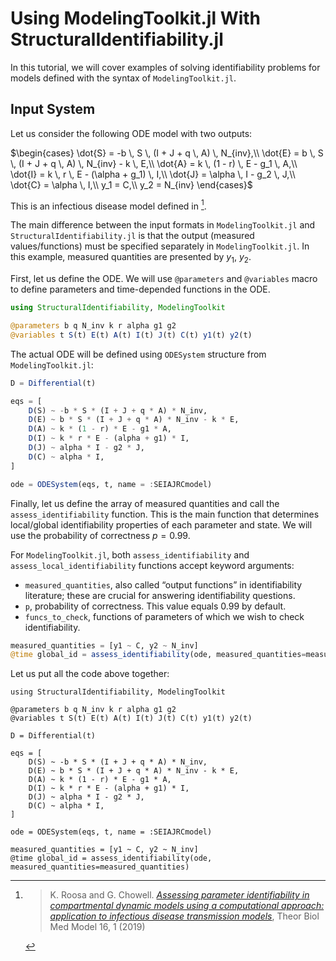 # Using ModelingToolkit.jl With StructuralIdentifiability.jl

In this tutorial, we will cover examples of solving identifiability problems for models defined with the syntax of `ModelingToolkit.jl`.

## Input System

Let us consider the following ODE model with two outputs:

$\begin{cases}
    \dot{S} = -b \, S \, (I + J + q \, A) \, N_{inv},\\
    \dot{E} = b \, S \, (I + J + q \, A) \, N_{inv} - k \, E,\\
    \dot{A} = k \, (1 - r) \, E - g_1 \, A,\\
    \dot{I} = k \, r \, E - (\alpha + g_1) \, I,\\
    \dot{J} = \alpha \, I - g_2 \, J,\\
    \dot{C} = \alpha \, I,\\
    y_1 = C,\\
    y_2 = N_{inv}
\end{cases}$

This is an infectious disease model defined in [^1].

The main difference between the input formats in `ModelingToolkit.jl` and `StructuralIdentifiability.jl` is that the output (measured values/functions) must be specified separately in `ModelingToolkit.jl`. In this example, measured quantities are presented by $y_1$, $y_2$.

First, let us define the ODE. We will use `@parameters` and `@variables` macro to define parameters and time-depended functions in the ODE.

```julia
using StructuralIdentifiability, ModelingToolkit

@parameters b q N_inv k r alpha g1 g2
@variables t S(t) E(t) A(t) I(t) J(t) C(t) y1(t) y2(t)
```

The actual ODE will be defined using `ODESystem` structure from `ModelingToolkit.jl`:

```julia
D = Differential(t)

eqs = [
    D(S) ~ -b * S * (I + J + q * A) * N_inv,
    D(E) ~ b * S * (I + J + q * A) * N_inv - k * E,
    D(A) ~ k * (1 - r) * E - g1 * A,
    D(I) ~ k * r * E - (alpha + g1) * I,
    D(J) ~ alpha * I - g2 * J,
    D(C) ~ alpha * I,
]

ode = ODESystem(eqs, t, name = :SEIAJRCmodel)
```

Finally, let us define the array of measured quantities and call the `assess_identifiability` function. This is the main function that determines local/global identifiability properties of each parameter and state. We will use the probability of correctness $p=0.99$.

For `ModelingToolkit.jl`, both `assess_identifiability` and `assess_local_identifiability` functions accept keyword arguments: 

* `measured_quantities`, also called “output functions” in identifiability literature; these are crucial for answering identifiability questions.
* `p`, probability of correctness. This value equals 0.99 by default.
* `funcs_to_check`, functions of parameters of which we wish to check identifiability.

```julia
measured_quantities = [y1 ~ C, y2 ~ N_inv]
@time global_id = assess_identifiability(ode, measured_quantities=measured_quantities)
```

Let us put all the code above together:

```@repl
using StructuralIdentifiability, ModelingToolkit

@parameters b q N_inv k r alpha g1 g2
@variables t S(t) E(t) A(t) I(t) J(t) C(t) y1(t) y2(t)

D = Differential(t)

eqs = [
    D(S) ~ -b * S * (I + J + q * A) * N_inv,
    D(E) ~ b * S * (I + J + q * A) * N_inv - k * E,
    D(A) ~ k * (1 - r) * E - g1 * A,
    D(I) ~ k * r * E - (alpha + g1) * I,
    D(J) ~ alpha * I - g2 * J,
    D(C) ~ alpha * I,
]

ode = ODESystem(eqs, t, name = :SEIAJRCmodel)

measured_quantities = [y1 ~ C, y2 ~ N_inv]
@time global_id = assess_identifiability(ode, measured_quantities=measured_quantities)
```


[^1]:
    > K. Roosa and G. Chowell. [*Assessing parameter identifiability in compartmental dynamic models using a computational approach: application to infectious disease transmission models*](https://doi.org/10.1186/s12976-018-0097-6), Theor Biol Med Model 16, 1 (2019)
